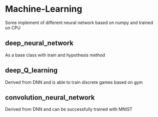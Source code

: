 # Machine-Learning
Some implement of different neural network based on numpy and trained on CPU
## deep_neural_network
As a base class with train and hypothesis method
## deep_Q_learning
Derived from DNN and is able to train discrete games based on gym
## convolution_neural_network
Derived from DNN and can be successfully trained with MNIST

